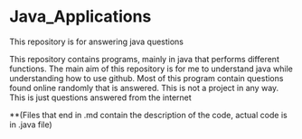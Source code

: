 # Java_Applications
This repository is for answering java questions

This repository contains programs, mainly in java that performs different functions. 
The main aim of this repository is for me to understand java while understanding how to use github.
Most of this program contain questions found online randomly that is answered. This is not a project in any way. 
This is just questions answered from the internet

**(Files that end in .md contain the description of the code, actual code is in .java file)


